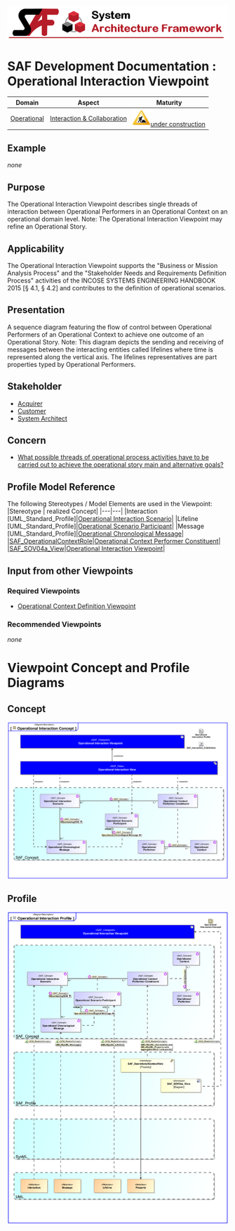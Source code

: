 ![System Architecture Framework](../../diagrams/Banner_SAF.png)
# SAF Development Documentation : Operational Interaction Viewpoint
|**Domain**|**Aspect**|**Maturity**|
| --- | --- | --- |
|[Operational](../../domains.md#Domain-Operational)|[Interaction & Collaboration](../../aspects.md#Aspect-Interaction-&-Collaboration)|![Under Construction](../../diagrams/Under_construction_icon-yellow.svg )[under construction](../../using-saf/maturity.md#under-construction)|
## Example
*none*
## Purpose
The Operational Interaction Viewpoint describes single threads of interaction between Operational Performers in an Operational Context on an operational domain level. 
Note: The Operational Interaction Viewpoint may refine an Operational Story.
## Applicability
The Operational Interaction Viewpoint supports the "Business or Mission Analysis Process" and the "Stakeholder Needs and Requirements Definition Process" activities of the INCOSE SYSTEMS ENGINEERING HANDBOOK 2015 [§ 4.1, § 4.2] and contributes to the definition of operational scenarios.
## Presentation
A sequence diagram featuring the flow of control between Operational Performers of an Operational Context to achieve one outcome of an Operational Story. 
Note: This diagram depicts the sending and receiving of messages between the interacting entities called lifelines where time is represented along the vertical axis. The lifelines representatives are part properties typed by Operational Performers.

## Stakeholder
* [Acquirer](../../stakeholders.md#Acquirer)
* [Customer](../../stakeholders.md#Customer)
* [System Architect](../../stakeholders.md#System-Architect)
## Concern
* [What possible threads of operational process activities have to be carried out to achieve the operational story main and alternative goals?](../../concerns.md#_2021x_2_8710274_1674576759199_457359_23612)
## Profile Model Reference
The following Stereotypes / Model Elements are used in the Viewpoint:
|Stereotype | realized Concept|
|---|---|
|Interaction [UML_Standard_Profile]|[Operational Interaction Scenario](../concept/concepts.md#Operational-Interaction-Scenario)|
|Lifeline [UML_Standard_Profile]|[Operational Scenario Participant](../concept/concepts.md#Operational-Scenario-Participant)|
|Message [UML_Standard_Profile]|[Operational Chronological Message](../concept/concepts.md#Operational-Chronological-Message)|
|[SAF_OperationalContextRole](../../stereotypes.md#SAF_OperationalContextRole)|[Operational Context Performer Constituent](../concept/concepts.md#Operational-Context-Performer-Constituent)|
|[SAF_SOV04a_View](../../stereotypes.md#SAF_SOV04a_View)|[Operational Interaction Viewpoint](../concept/concepts.md#Operational-Interaction-Viewpoint)|
## Input from other Viewpoints
### Required Viewpoints
* [Operational Context Definition Viewpoint](Operational-Context-Definition-Viewpoint.md)
### Recommended Viewpoints
*none*
# Viewpoint Concept and Profile Diagrams
## Concept
![Operational Interaction Concept](diagrams/Operational-Interaction-Concept.svg)
## Profile
![Operational Interaction Profile](diagrams/Operational-Interaction-Profile.svg)
